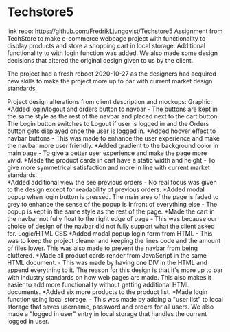 # Techstore5
link repo: https://github.com/FredrikLjungqvist/Techstore5
Assignment from TechStore to make e-commerce webpage project with functionality to display products and store a shopping cart in local storage. Additional functionality to with login function was added. We also made some design decisions that altered the original design given to us by the client. 

The project had a fresh reboot 2020-10-27 as the designers had acquired new skills to make the project more up to par with current market design standards.

Project design alterations from client description and mockups:
Graphic:
*Added login/logout and orders button to navbar - The buttons are kept in the same style as the rest of the navbar and placed next to the cart button. The Login button switches to Logout if user is logged in and the Orders button gets displayed once the user is logged in. 
*Added hoover effect to navbar buttons - This was made to enhance the user experience and make the navbar more user friendly. 
*Added gradient to the background color in main page - To give a better user experience and make the page more vivid. 
*Made the product cards in cart have a static width and height - To give more symmetrical satisfaction and more in line with current market standards.  
*Added additional view the see previous orders - No real focus was given to the design except for readability of previous orders.
*Added modal popup when login button is pressed. The main area of the page is faded to grey to enhance the sense of the popup is Infront of everything else - The popup is kept in the same style as the rest of the page. 
*Made the cart in the navbar not fully float to the right edge of page - This was because our choice of design of the navbar did not fully support what the client asked for.
Logic/HTML CSS
*Added modal popup login form from HTML - This was to keep the project cleaner and keeping the lines code and the amount of files lower. This was also made to prevent the navbar from being cluttered. 
*Made all product cards render from JavaScript in the same HTML document. - This was made by having one DIV in the HTML and append everything to it. The reason for this design is that it's more up to par with industry standards on how web pages are made. This also makes it easier to add more functionality without getting additional HTML documents. 
*Added six more products to the product list.
*Made login function using local storage. - This was made by adding a "user list" to local storage that saves username, password and orders for all users. We also made a "logged in user" entry in local storage that handles the current logged in user. 
